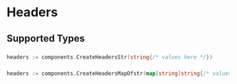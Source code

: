 # Headers


## Supported Types

### 

```go
headers := components.CreateHeadersStr(string{/* values here */})
```

### 

```go
headers := components.CreateHeadersMapOfstr(map[string]string{/* values here */})
```

